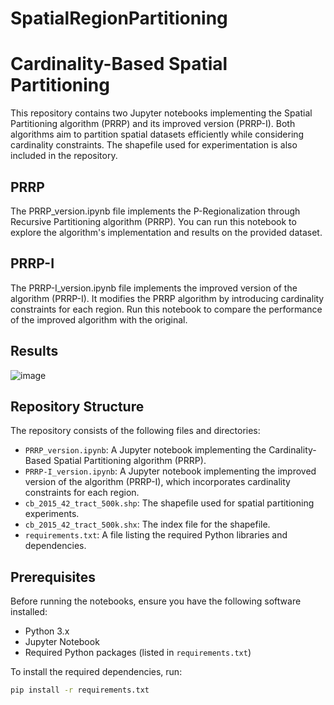 # SpatialRegionPartitioning
# Cardinality-Based Spatial Partitioning

This repository contains two Jupyter notebooks implementing the Spatial Partitioning algorithm (PRRP) and its improved version (PRRP-I). Both algorithms aim to partition spatial datasets efficiently while considering cardinality constraints. The shapefile used for experimentation is also included in the repository.

## PRRP 
The PRRP_version.ipynb file implements the P-Regionalization through Recursive Partitioning algorithm (PRRP). You can run this notebook to explore the algorithm's implementation and results on the provided dataset.

## PRRP-I 
The PRRP-I_version.ipynb file implements the improved version of the algorithm (PRRP-I). It modifies the PRRP algorithm by introducing cardinality constraints for each region. Run this notebook to compare the performance of the improved algorithm with the original.

## Results

![image](https://github.com/user-attachments/assets/7c97fdfb-7ad2-4d20-9c5d-992a7b6bf632)


## Repository Structure

The repository consists of the following files and directories:

- `PRRP_version.ipynb`: A Jupyter notebook implementing the Cardinality-Based Spatial Partitioning algorithm (PRRP).
- `PRRP-I_version.ipynb`: A Jupyter notebook implementing the improved version of the algorithm (PRRP-I), which incorporates cardinality constraints for each region.
- `cb_2015_42_tract_500k.shp`: The shapefile used for spatial partitioning experiments.
- `cb_2015_42_tract_500k.shx`: The index file for the shapefile.
- `requirements.txt`: A file listing the required Python libraries and dependencies.

## Prerequisites

Before running the notebooks, ensure you have the following software installed:

- Python 3.x
- Jupyter Notebook
- Required Python packages (listed in `requirements.txt`)

To install the required dependencies, run:

```bash
pip install -r requirements.txt


